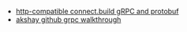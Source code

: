 - [http-compatible connect.build gRPC and protobuf](https://connect.build/)
- [akshay github grpc walkthrough](https://github.com/akshayjshah/grpc-demystified)

